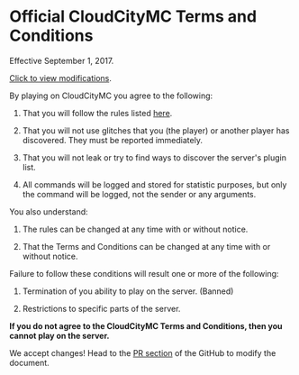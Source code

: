 # Official CloudCityMC Terms and Conditions

Effective September 1, 2017.

[Click to view modifications](https://github.com/CloudCityMC/cloudcitymc.github.io/commits/master/terms.md).

By playing on CloudCityMC you agree to the following:

1) That you will follow the rules listed [here](/rules).

2) That you will not use glitches that you (the player) or another player has discovered. They must be reported immediately.

3) That you will not leak or try to find ways to discover the server's plugin list.

4) All commands will be logged and stored for statistic purposes, but only the command will be logged, not the sender or any arguments.

You also understand:

1) The rules can be changed at any time with or without notice.

2) That the Terms and Conditions can be changed at any time with or without notice.

Failure to follow these conditions will result one or more of the following:

1) Termination of you ability to play on the server. (Banned)

2) Restrictions to specific parts of the server.

**If you do not agree to the CloudCityMC Terms and Conditions, then you cannot play on the server.**

We accept changes! Head to the [PR section](https://github.com/CloudCityMC/Global/pulls) of the GitHub to modify the document.
